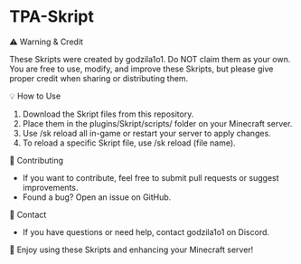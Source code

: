 # TPA-Skript
⚠️ Warning & Credit  

These Skripts were created by godzila1o1. Do NOT claim them as your own.  
You are free to use, modify, and improve these Skripts, but please give proper credit when sharing or distributing them.  

💡 How to Use  

1. Download the Skript files from this repository.  
2. Place them in the plugins/Skript/scripts/ folder on your Minecraft server.  
3. Use /sk reload all in-game or restart your server to apply changes.  
4. To reload a specific Skript file, use /sk reload (file name).  

📢 Contributing  

- If you want to contribute, feel free to submit pull requests or suggest improvements.  
- Found a bug? Open an issue on GitHub.  

🔗 Contact  

- If you have questions or need help, contact godzila1o1 on Discord.  

🚀 Enjoy using these Skripts and enhancing your Minecraft server!
